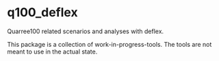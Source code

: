 # q100_deflex
Quarree100 related scenarios and analyses with deflex.

This package is a collection of work-in-progress-tools. The tools are not meant
to use in the actual state.
